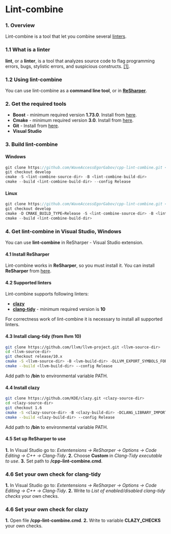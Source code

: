 # Lint-combine

### 1. Overview
Lint-combine is a tool that let you combine several [linters](https://en.wikipedia.org/wiki/Lint_(software)).
### 1.1 What is a linter
**lint**, or a **linter**, is a tool that analyzes source code to flag programming errors, bugs, stylistic errors, and suspicious constructs. [[1]](https://en.wikipedia.org/wiki/Lint_(software)).
### 1.2 Using lint-combine
You can use lint-combine as a **command line tool**, or in [**ReSharper**](https://www.jetbrains.com/resharper/). 

### 2. Get the required tools 
- **Boost** - minimum required version **1.73.0**. Install from [here](https://www.boost.org/users/history/version_1_73_0.html).
- **Cmake** - minimum required version **3.0**. Install from [here](https://cmake.org/download/).
- **Git** - Install from [here](https://git-scm.com/download).
- **Visual Studio**

### 3. Build lint-combine  
#### Windows
```cpp
git clone https://github.com/WaveAccessEgorGabov/cpp-lint-combine.git <lint-combine-source-dir>
git checkout develop
cmake -S <lint-combine-source-dir> -B <lint-combine-build-dir>
cmake --build <lint-combine-build-dir> --config Release
```
#### Linux
```cpp
git clone https://github.com/WaveAccessEgorGabov/cpp-lint-combine.git <lint-combine-source-dir>
git checkout develop
cmake -D CMAKE_BUILD_TYPE=Release -S <lint-combine-source-dir> -B <lint-combine-build-dir>
cmake --build <lint-combine-build-dir>
```
### 4. Get lint-combine in Visual Studio, Windows
You can use **lint-combine** in ReSharper - Visual Studio extension. 
#### 4.1 Install ReSharper 
Lint-combine works in **ReSharper**, so you must install it. 
You can install **ReSharper** from [here](https://www.jetbrains.com/resharper/).
#### 4.2 Supported linters
Lint-combine supports following linters:
- **[clazy](https://github.com/KDE/clazy)**
- **[clang-tidy](https://clang.llvm.org/extra/clang-tidy/)** - minimum required version is **10**

For correctness work of lint-combine it is necessary to install all supported linters.

#### 4.3 Install clang-tidy (from llvm 10)
```sh
git clone https://github.com/llvm/llvm-project.git <llvm-source-dir>
cd <llvm-source-dir>
git checkout release/10.x
cmake -S <llvm-source-dir> -B <lvm-build-dir> -DLLVM_EXPORT_SYMBOLS_FOR_PLUGINS=ON -DCMAKE_BUILD_TYPE=Release -A x64 -Thost=x64 -DLLVM_ENABLE_PROJECTS=clang ../llvm
cmake --build <llvm-build-dir> --config Release
```

Add path to **<lvm-build-dir>/bin** to environmental variable PATH.

#### 4.4 Install clazy
```sh
git clone https://github.com/KDE/clazy.git <clazy-source-dir>
cd <clazy-source-dir>
git checkout 1.6
cmake -S <clazy-source-dir> -B <clazy-build-dir> -DCLANG_LIBRARY_IMPORT=<llvm-build-dir>/lib/clang.lib -DCMAKE_BUILD_TYPE=Release ..
cmake --build <clazy-build-dir> --config Release
```

Add path to **<clazy-build-dir>/bin** to environmental variable PATH.

#### 4.5 Set up ReSharper to use
**1.** In Visual Studio go to: *Extentensions -> ReSharper -> Options -> Code Editing -> C++ -> Clang-Tidy*.
**2.** Choose **Custom** in *Clang-Tidy executable to use*.
**3.** Set path to **<lint-combine-source-dir>/cpp-lint-combine.cmd**.

### 4.6 Set your own check for clang-tidy
**1.** In Visual Studio go to: *Extentensions -> ReSharper -> Options -> Code Editing -> C++ -> Clang-Tidy*.
**2.** Write to *List of enabled/disabled clang-tidy checks* your own checks.

### 4.6 Set your own check for clazy
**1.** Open file **<lint-combine-source-dir>/cpp-lint-combine.cmd**.
**2.** Write to variable **CLAZY_CHECKS** your own checks.
























 
